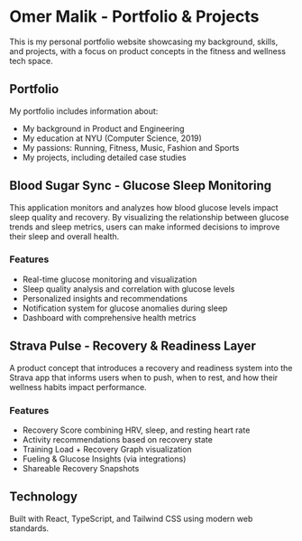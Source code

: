 
# Omer Malik - Portfolio & Projects

This is my personal portfolio website showcasing my background, skills, and projects, with a focus on product concepts in the fitness and wellness tech space.

## Portfolio

My portfolio includes information about:
- My background in Product and Engineering
- My education at NYU (Computer Science, 2019)
- My passions: Running, Fitness, Music, Fashion and Sports
- My projects, including detailed case studies

## Blood Sugar Sync - Glucose Sleep Monitoring

This application monitors and analyzes how blood glucose levels impact sleep quality and recovery. By visualizing the relationship between glucose trends and sleep metrics, users can make informed decisions to improve their sleep and overall health.

### Features

- Real-time glucose monitoring and visualization
- Sleep quality analysis and correlation with glucose levels
- Personalized insights and recommendations
- Notification system for glucose anomalies during sleep
- Dashboard with comprehensive health metrics

## Strava Pulse - Recovery & Readiness Layer

A product concept that introduces a recovery and readiness system into the Strava app that informs users when to push, when to rest, and how their wellness habits impact performance.

### Features

- Recovery Score combining HRV, sleep, and resting heart rate
- Activity recommendations based on recovery state
- Training Load + Recovery Graph visualization
- Fueling & Glucose Insights (via integrations)
- Shareable Recovery Snapshots

## Technology

Built with React, TypeScript, and Tailwind CSS using modern web standards.
